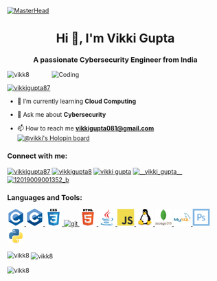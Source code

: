 [![MasterHead](https://www.impactqa.com/wp-content/uploads/2020/06/ImpactQA-Role-of-Software-Testing-in-Cyber-Security.jpg)](https://rishavchanda.io)
<h1 align="center">Hi 👋, I'm Vikki Gupta</h1>
<h3 align="center">A passionate Cybersecurity Engineer from India</h3>
<img align="right" alt="Coding" width="400" src="https://csspoint101.com/wp-content/uploads/2020/10/Developer-on-laptop.gif">

<p align="left"> <img src="https://komarev.com/ghpvc/?username=vikk8&label=Profile%20views&color=0e75b6&style=flat" alt="vikk8" /> </p>

<p align="left"> <a href="https://twitter.com/vikkigupta87" target="blank"><img src="https://img.shields.io/twitter/follow/vikkigupta87?logo=twitter&style=for-the-badge" alt="vikkigupta87" /></a> </p>

- 🌱 I’m currently learning **Cloud Computing**

- 💬 Ask me about **Cybersecurity**

- 📫 How to reach me **vikkigupta081@gmail.com**
[![@vikki's Holopin board](https://holopin.io/api/user/board?user=vikki)](https://holopin.io/@vikki)

<h3 align="left">Connect with me:</h3>
<p align="left">
<a href="https://twitter.com/vikkigupta87" target="blank"><img align="center" src="https://raw.githubusercontent.com/rahuldkjain/github-profile-readme-generator/master/src/images/icons/Social/twitter.svg" alt="vikkigupta87" height="30" width="40" /></a>
<a href="https://linkedin.com/in/vikkigupta8" target="blank"><img align="center" src="https://raw.githubusercontent.com/rahuldkjain/github-profile-readme-generator/master/src/images/icons/Social/linked-in-alt.svg" alt="vikkigupta8" height="30" width="40" /></a>
<a href="https://fb.com/vikki gupta" target="blank"><img align="center" src="https://raw.githubusercontent.com/rahuldkjain/github-profile-readme-generator/master/src/images/icons/Social/facebook.svg" alt="vikki gupta" height="30" width="40" /></a>
<a href="https://instagram.com/__vikki_gupta__" target="blank"><img align="center" src="https://raw.githubusercontent.com/rahuldkjain/github-profile-readme-generator/master/src/images/icons/Social/instagram.svg" alt="__vikki_gupta__" height="30" width="40" /></a>
<a href="https://www.hackerrank.com/12019009001352_b" target="blank"><img align="center" src="https://raw.githubusercontent.com/rahuldkjain/github-profile-readme-generator/master/src/images/icons/Social/hackerrank.svg" alt="12019009001352_b" height="30" width="40" /></a>
</p>

<h3 align="left">Languages and Tools:</h3>
<p align="left"> <a href="https://www.cprogramming.com/" target="_blank" rel="noreferrer"> <img src="https://raw.githubusercontent.com/devicons/devicon/master/icons/c/c-original.svg" alt="c" width="40" height="40"/> </a> <a href="https://www.w3schools.com/cpp/" target="_blank" rel="noreferrer"> <img src="https://raw.githubusercontent.com/devicons/devicon/master/icons/cplusplus/cplusplus-original.svg" alt="cplusplus" width="40" height="40"/> </a> <a href="https://www.w3schools.com/css/" target="_blank" rel="noreferrer"> <img src="https://raw.githubusercontent.com/devicons/devicon/master/icons/css3/css3-original-wordmark.svg" alt="css3" width="40" height="40"/> </a> <a href="https://git-scm.com/" target="_blank" rel="noreferrer"> <img src="https://www.vectorlogo.zone/logos/git-scm/git-scm-icon.svg" alt="git" width="40" height="40"/> </a> <a href="https://www.w3.org/html/" target="_blank" rel="noreferrer"> <img src="https://raw.githubusercontent.com/devicons/devicon/master/icons/html5/html5-original-wordmark.svg" alt="html5" width="40" height="40"/> </a> <a href="https://www.java.com" target="_blank" rel="noreferrer"> <img src="https://raw.githubusercontent.com/devicons/devicon/master/icons/java/java-original.svg" alt="java" width="40" height="40"/> </a> <a href="https://developer.mozilla.org/en-US/docs/Web/JavaScript" target="_blank" rel="noreferrer"> <img src="https://raw.githubusercontent.com/devicons/devicon/master/icons/javascript/javascript-original.svg" alt="javascript" width="40" height="40"/> </a> <a href="https://www.linux.org/" target="_blank" rel="noreferrer"> <img src="https://raw.githubusercontent.com/devicons/devicon/master/icons/linux/linux-original.svg" alt="linux" width="40" height="40"/> </a> <a href="https://www.mongodb.com/" target="_blank" rel="noreferrer"> <img src="https://raw.githubusercontent.com/devicons/devicon/master/icons/mongodb/mongodb-original-wordmark.svg" alt="mongodb" width="40" height="40"/> </a> <a href="https://www.mysql.com/" target="_blank" rel="noreferrer"> <img src="https://raw.githubusercontent.com/devicons/devicon/master/icons/mysql/mysql-original-wordmark.svg" alt="mysql" width="40" height="40"/> </a> <a href="https://www.photoshop.com/en" target="_blank" rel="noreferrer"> <img src="https://raw.githubusercontent.com/devicons/devicon/master/icons/photoshop/photoshop-line.svg" alt="photoshop" width="40" height="40"/> </a> <a href="https://www.python.org" target="_blank" rel="noreferrer"> <img src="https://raw.githubusercontent.com/devicons/devicon/master/icons/python/python-original.svg" alt="python" width="40" height="40"/> </a> </p>

<p><img align="left" src="https://github-readme-stats.vercel.app/api/top-langs?username=vikk8&show_icons=true&locale=en&layout=compact" alt="vikk8" /></p>

<p>&nbsp;<img align="center" src="https://github-readme-stats.vercel.app/api?username=vikk8&show_icons=true&locale=en" alt="vikk8" /></p>

<p><img align="center" src="https://github-readme-streak-stats.herokuapp.com/?user=vikk8&" alt="vikk8" /></p>
